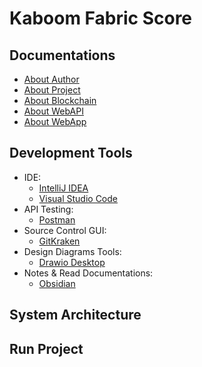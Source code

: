 # Kaboom Fabric Score
## Documentations
- [About Author](documentations/kaboom-fabric-score/author.md)
- [About Project](documentations/kaboom-fabric-score/project-information.md)
- [About Blockchain](documentations/kaboom-fabric-score/blockchain-kaboom-fabric-score.md)
- [About WebAPI](documentations/kaboom-fabric-score/webapi-kaboom-fabric-score.md)
- [About WebApp](documentations/kaboom-fabric-score/webapp-kaboom-fabric-sorce.md)
## Development Tools
- IDE: 
  + [IntelliJ IDEA](https://www.jetbrains.com/idea/download/#section=linux)
  + [Visual Studio Code](https://code.visualstudio.com/download)
- API Testing:
  + [Postman](https://www.postman.com/downloads/)
- Source Control GUI:
  + [GitKraken](https://www.gitkraken.com/)
- Design Diagrams Tools:
  + [Drawio Desktop](https://github.com/jgraph/drawio-desktop)
- Notes & Read Documentations:
  + [Obsidian](https://obsidian.md/download)
## System Architecture
## Run Project
